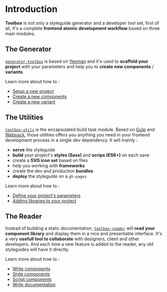 # Introduction

**Toolbox** is not only a styleguide generator and a developer tool set, first of all, it's a complete **frontend atomic development workflow** based on three main modules.

## The Generator

[`generator-toolbox`](https://github.com/frontend/generator-toolbox) is based on [Yeoman](yeoman.io/) and it's used to **scaffold your project** with your parameters and help you to **create new components** / **variants**.

Learn more about how to :

- [Setup a new project](new-project/new-project.html)
- [Create a new components](new-component.html)
- [Create a new variant](new-variant.html)

## The Utilities

[`toolbox-utils`](https://github.com/frontend/toolbox-utils) is the encapsulated build task module. Based on [Gulp](https://gulpjs.com/) and [Webpack](https://webpack.js.org/), those utilities offers you anything you need in your frontend development process in a single dev dependency. It will mainly :

- **serve** the styleguide
- **build** your project's **styles (Sass)** and **scrips (ES6+)** on each save
- create a **SVG icon set** based on files
- help you working with **frameworks**
- create the dev and production **bundles**
- **deploy** the styleguide on a `gh-pages`

Learn more about how to :

- [Define your project's parameters](new-project/configuration.html)
- [Adding libraries to your project](css/bootstrap4.html)

## The Reader

Instead of building a static documentation, [`toolbox-reader`](https://github.com/frontend/toolbox-reader) will **read your component library** and display them in a nice and presentable interface. It's a very **usefull tool to collaborate** with designers, client and other developers. And each time a new feature is added to the reader, any old styleguides will have it directly.

Learn more about how to :

- [Write components](html/writing.html)
- [Style components](css/css.html)
- [Script components](javascript.html)
- [Write documentation](documentation.html)


